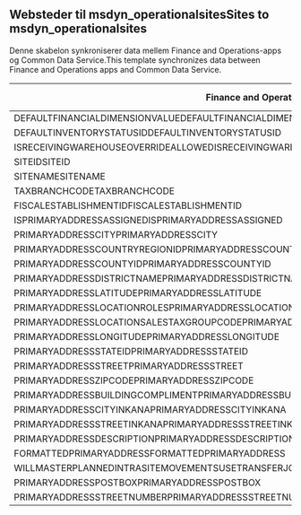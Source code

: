 ## <a name="sites-to-msdyn_operationalsites"></a><span data-ttu-id="aaee2-101">Websteder til msdyn_operationalsites</span><span class="sxs-lookup"><span data-stu-id="aaee2-101">Sites to msdyn_operationalsites</span></span>

<span data-ttu-id="aaee2-102">Denne skabelon synkroniserer data mellem Finance and Operations-apps og Common Data Service.</span><span class="sxs-lookup"><span data-stu-id="aaee2-102">This template synchronizes data between Finance and Operations apps and Common Data Service.</span></span>

<span data-ttu-id="aaee2-103">Finance and Operations-felt</span><span class="sxs-lookup"><span data-stu-id="aaee2-103">Finance and Operations field</span></span> | <span data-ttu-id="aaee2-104">Tilknytningstype</span><span class="sxs-lookup"><span data-stu-id="aaee2-104">Map type</span></span> | <span data-ttu-id="aaee2-105">Andet Dynamics 365-felt</span><span class="sxs-lookup"><span data-stu-id="aaee2-105">Other Dynamics 365 field</span></span> | <span data-ttu-id="aaee2-106">Standardværdi</span><span class="sxs-lookup"><span data-stu-id="aaee2-106">Default value</span></span>
---|---|---|---
<span data-ttu-id="aaee2-107">DEFAULTFINANCIALDIMENSIONVALUE</span><span class="sxs-lookup"><span data-stu-id="aaee2-107">DEFAULTFINANCIALDIMENSIONVALUE</span></span> | >< | <span data-ttu-id="aaee2-108">msdyn_defaultfinancialdimensionvalue</span><span class="sxs-lookup"><span data-stu-id="aaee2-108">msdyn_defaultfinancialdimensionvalue</span></span> | 
<span data-ttu-id="aaee2-109">DEFAULTINVENTORYSTATUSID</span><span class="sxs-lookup"><span data-stu-id="aaee2-109">DEFAULTINVENTORYSTATUSID</span></span> | >< | <span data-ttu-id="aaee2-110">msdyn_defaultinventorystatusid</span><span class="sxs-lookup"><span data-stu-id="aaee2-110">msdyn_defaultinventorystatusid</span></span> | 
<span data-ttu-id="aaee2-111">ISRECEIVINGWAREHOUSEOVERRIDEALLOWED</span><span class="sxs-lookup"><span data-stu-id="aaee2-111">ISRECEIVINGWAREHOUSEOVERRIDEALLOWED</span></span> | >< | <span data-ttu-id="aaee2-112">msdyn_isreceivingwarehouseoverrideallowed</span><span class="sxs-lookup"><span data-stu-id="aaee2-112">msdyn_isreceivingwarehouseoverrideallowed</span></span> | 
<span data-ttu-id="aaee2-113">SITEID</span><span class="sxs-lookup"><span data-stu-id="aaee2-113">SITEID</span></span> | >< | <span data-ttu-id="aaee2-114">msdyn_siteid</span><span class="sxs-lookup"><span data-stu-id="aaee2-114">msdyn_siteid</span></span> | 
<span data-ttu-id="aaee2-115">SITENAME</span><span class="sxs-lookup"><span data-stu-id="aaee2-115">SITENAME</span></span> | >< | <span data-ttu-id="aaee2-116">msdyn_sitename</span><span class="sxs-lookup"><span data-stu-id="aaee2-116">msdyn_sitename</span></span> | 
<span data-ttu-id="aaee2-117">TAXBRANCHCODE</span><span class="sxs-lookup"><span data-stu-id="aaee2-117">TAXBRANCHCODE</span></span> | >< | <span data-ttu-id="aaee2-118">msdyn_taxbranchcode</span><span class="sxs-lookup"><span data-stu-id="aaee2-118">msdyn_taxbranchcode</span></span> | 
<span data-ttu-id="aaee2-119">FISCALESTABLISHMENTID</span><span class="sxs-lookup"><span data-stu-id="aaee2-119">FISCALESTABLISHMENTID</span></span> | >< | <span data-ttu-id="aaee2-120">msdyn_fiscalestablishmentid</span><span class="sxs-lookup"><span data-stu-id="aaee2-120">msdyn_fiscalestablishmentid</span></span> | 
<span data-ttu-id="aaee2-121">ISPRIMARYADDRESSASSIGNED</span><span class="sxs-lookup"><span data-stu-id="aaee2-121">ISPRIMARYADDRESSASSIGNED</span></span> | >< | <span data-ttu-id="aaee2-122">msdyn_isprimaryaddressassigned</span><span class="sxs-lookup"><span data-stu-id="aaee2-122">msdyn_isprimaryaddressassigned</span></span> | 
<span data-ttu-id="aaee2-123">PRIMARYADDRESSCITY</span><span class="sxs-lookup"><span data-stu-id="aaee2-123">PRIMARYADDRESSCITY</span></span> | >< | <span data-ttu-id="aaee2-124">msdyn_primaryaddresscity</span><span class="sxs-lookup"><span data-stu-id="aaee2-124">msdyn_primaryaddresscity</span></span> | 
<span data-ttu-id="aaee2-125">PRIMARYADDRESSCOUNTRYREGIONID</span><span class="sxs-lookup"><span data-stu-id="aaee2-125">PRIMARYADDRESSCOUNTRYREGIONID</span></span> | >< | <span data-ttu-id="aaee2-126">msdyn_primaryaddresscountryregionid</span><span class="sxs-lookup"><span data-stu-id="aaee2-126">msdyn_primaryaddresscountryregionid</span></span> | 
<span data-ttu-id="aaee2-127">PRIMARYADDRESSCOUNTYID</span><span class="sxs-lookup"><span data-stu-id="aaee2-127">PRIMARYADDRESSCOUNTYID</span></span> | >< | <span data-ttu-id="aaee2-128">msdyn_primaryaddresscountyid</span><span class="sxs-lookup"><span data-stu-id="aaee2-128">msdyn_primaryaddresscountyid</span></span> | 
<span data-ttu-id="aaee2-129">PRIMARYADDRESSDISTRICTNAME</span><span class="sxs-lookup"><span data-stu-id="aaee2-129">PRIMARYADDRESSDISTRICTNAME</span></span> | >< | <span data-ttu-id="aaee2-130">msdyn_primaryaddressdistrictname</span><span class="sxs-lookup"><span data-stu-id="aaee2-130">msdyn_primaryaddressdistrictname</span></span> | 
<span data-ttu-id="aaee2-131">PRIMARYADDRESSLATITUDE</span><span class="sxs-lookup"><span data-stu-id="aaee2-131">PRIMARYADDRESSLATITUDE</span></span> | >< | <span data-ttu-id="aaee2-132">msdyn_primaryaddresslatitude</span><span class="sxs-lookup"><span data-stu-id="aaee2-132">msdyn_primaryaddresslatitude</span></span> | 
<span data-ttu-id="aaee2-133">PRIMARYADDRESSLOCATIONROLES</span><span class="sxs-lookup"><span data-stu-id="aaee2-133">PRIMARYADDRESSLOCATIONROLES</span></span> | >< | <span data-ttu-id="aaee2-134">msdyn_primaryaddresslocationrole</span><span class="sxs-lookup"><span data-stu-id="aaee2-134">msdyn_primaryaddresslocationrole</span></span> | 
<span data-ttu-id="aaee2-135">PRIMARYADDRESSLOCATIONSALESTAXGROUPCODE</span><span class="sxs-lookup"><span data-stu-id="aaee2-135">PRIMARYADDRESSLOCATIONSALESTAXGROUPCODE</span></span> | >< | <span data-ttu-id="aaee2-136">msdyn_primaryaddresslocationsalestaxgroupcode</span><span class="sxs-lookup"><span data-stu-id="aaee2-136">msdyn_primaryaddresslocationsalestaxgroupcode</span></span> | 
<span data-ttu-id="aaee2-137">PRIMARYADDRESSLONGITUDE</span><span class="sxs-lookup"><span data-stu-id="aaee2-137">PRIMARYADDRESSLONGITUDE</span></span> | >< | <span data-ttu-id="aaee2-138">msdyn_primaryaddresslongitude</span><span class="sxs-lookup"><span data-stu-id="aaee2-138">msdyn_primaryaddresslongitude</span></span> | 
<span data-ttu-id="aaee2-139">PRIMARYADDRESSSTATEID</span><span class="sxs-lookup"><span data-stu-id="aaee2-139">PRIMARYADDRESSSTATEID</span></span> | >< | <span data-ttu-id="aaee2-140">msdyn_primaryaddressstateid</span><span class="sxs-lookup"><span data-stu-id="aaee2-140">msdyn_primaryaddressstateid</span></span> | 
<span data-ttu-id="aaee2-141">PRIMARYADDRESSSTREET</span><span class="sxs-lookup"><span data-stu-id="aaee2-141">PRIMARYADDRESSSTREET</span></span> | >< | <span data-ttu-id="aaee2-142">msdyn_primaryaddressstreet</span><span class="sxs-lookup"><span data-stu-id="aaee2-142">msdyn_primaryaddressstreet</span></span> | 
<span data-ttu-id="aaee2-143">PRIMARYADDRESSZIPCODE</span><span class="sxs-lookup"><span data-stu-id="aaee2-143">PRIMARYADDRESSZIPCODE</span></span> | >< | <span data-ttu-id="aaee2-144">msdyn_primaryaddresszipcode</span><span class="sxs-lookup"><span data-stu-id="aaee2-144">msdyn_primaryaddresszipcode</span></span> | 
<span data-ttu-id="aaee2-145">PRIMARYADDRESSBUILDINGCOMPLIMENT</span><span class="sxs-lookup"><span data-stu-id="aaee2-145">PRIMARYADDRESSBUILDINGCOMPLIMENT</span></span> | >< | <span data-ttu-id="aaee2-146">msdyn_primaryaddressbuildingcompliment</span><span class="sxs-lookup"><span data-stu-id="aaee2-146">msdyn_primaryaddressbuildingcompliment</span></span> | 
<span data-ttu-id="aaee2-147">PRIMARYADDRESSCITYINKANA</span><span class="sxs-lookup"><span data-stu-id="aaee2-147">PRIMARYADDRESSCITYINKANA</span></span> | >< | <span data-ttu-id="aaee2-148">msdyn_primaryaddresscityinkana</span><span class="sxs-lookup"><span data-stu-id="aaee2-148">msdyn_primaryaddresscityinkana</span></span> | 
<span data-ttu-id="aaee2-149">PRIMARYADDRESSSTREETINKANA</span><span class="sxs-lookup"><span data-stu-id="aaee2-149">PRIMARYADDRESSSTREETINKANA</span></span> | >< | <span data-ttu-id="aaee2-150">msdyn_primaryaddressstreetinkana</span><span class="sxs-lookup"><span data-stu-id="aaee2-150">msdyn_primaryaddressstreetinkana</span></span> | 
<span data-ttu-id="aaee2-151">PRIMARYADDRESSDESCRIPTION</span><span class="sxs-lookup"><span data-stu-id="aaee2-151">PRIMARYADDRESSDESCRIPTION</span></span> | >< | <span data-ttu-id="aaee2-152">msdyn_primaryaddressdescription</span><span class="sxs-lookup"><span data-stu-id="aaee2-152">msdyn_primaryaddressdescription</span></span> | 
<span data-ttu-id="aaee2-153">FORMATTEDPRIMARYADDRESS</span><span class="sxs-lookup"><span data-stu-id="aaee2-153">FORMATTEDPRIMARYADDRESS</span></span> | >< | <span data-ttu-id="aaee2-154">msdyn_formattedprimaryaddress</span><span class="sxs-lookup"><span data-stu-id="aaee2-154">msdyn_formattedprimaryaddress</span></span> | 
<span data-ttu-id="aaee2-155">WILLMASTERPLANNEDINTRASITEMOVEMENTSUSETRANSFERJOURNALS</span><span class="sxs-lookup"><span data-stu-id="aaee2-155">WILLMASTERPLANNEDINTRASITEMOVEMENTSUSETRANSFERJOURNALS</span></span> | >< | <span data-ttu-id="aaee2-156">msdyn_masterplannedusestransferjournal</span><span class="sxs-lookup"><span data-stu-id="aaee2-156">msdyn_masterplannedusestransferjournal</span></span> | 
<span data-ttu-id="aaee2-157">PRIMARYADDRESSPOSTBOX</span><span class="sxs-lookup"><span data-stu-id="aaee2-157">PRIMARYADDRESSPOSTBOX</span></span> | >< | <span data-ttu-id="aaee2-158">msdyn_primaryaddresspostbox</span><span class="sxs-lookup"><span data-stu-id="aaee2-158">msdyn_primaryaddresspostbox</span></span> | 
<span data-ttu-id="aaee2-159">PRIMARYADDRESSSTREETNUMBER</span><span class="sxs-lookup"><span data-stu-id="aaee2-159">PRIMARYADDRESSSTREETNUMBER</span></span> | >< | <span data-ttu-id="aaee2-160">msdyn_primaryaddressstreetnumber</span><span class="sxs-lookup"><span data-stu-id="aaee2-160">msdyn_primaryaddressstreetnumber</span></span> | 
